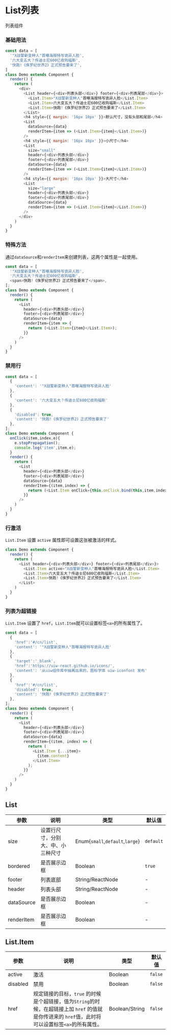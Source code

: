 List列表
===

列表组件


### 基础用法

<!--DemoStart--> 
```js
const data = [
  '"X战警新变种人"首曝海报特写诡异人脸',
  '六大变五大？传迪士尼600亿收购福斯',
  '快跑!《侏罗纪世界2》正式预告要来了',
]
class Demo extends Component {
  render() {
    return (
      <div>
        <List header={<div>列表头部</div>} footer={<div>列表尾部</div>}>
          <List.Item>"X战警新变种人"首曝海报特写诡异人脸</List.Item>
          <List.Item>六大变五大？传迪士尼600亿收购福斯</List.Item>
          <List.Item>快跑!《侏罗纪世界2》正式预告要来了</List.Item>
        </List>
        <h4 style={{ margin: '16px 10px' }}>默认尺寸，没有头部和尾部</h4>
        <List
          dataSource={data}
          renderItem={item => (<List.Item>{item}</List.Item>)}
        />
        <h4 style={{ margin: '16px 10px' }}>小尺寸</h4>
        <List
          size="small"
          header={<div>列表头部</div>} 
          footer={<div>列表尾部</div>}
          dataSource={data}
          renderItem={item => (<List.Item>{item}</List.Item>)}
        />
        <h4 style={{ margin: '16px 10px' }}>大尺寸</h4>
        <List
          size="large"
          header={<div>列表头部</div>} 
          footer={<div>列表尾部</div>}
          dataSource={data}
          renderItem={item => (<List.Item>{item}</List.Item>)}
        />
      </div>
    )
  }
}
```
<!--End-->

### 特殊方法

通过`dataSource`和`renderItem`来创建列表，这两个属性是一起使用。

<!--DemoStart--> 
```js
const data = [
  '"X战警新变种人"首曝海报特写诡异人脸',
  '六大变五大？传迪士尼600亿收购福斯',
  <span>快跑!《侏罗纪世界2》正式预告要来了</span>,
];
class Demo extends Component {
  render() {
    return (
      <List
        header={<div>列表头部</div>}
        footer={<div>列表尾部</div>}
        dataSource={data}
        renderItem={item => {
          return (<List.Item>{item}</List.Item>);
        }}
      />
    )
  }
}
```
<!--End-->

### 禁用行

<!--DemoStart--> 
```js
const data = [
  {
    'content': '"X战警新变种人"首曝海报特写诡异人脸'
  },
  {
    'content': '六大变五大？传迪士尼600亿收购福斯'
  },
  {
    'disabled': true,
    'content': '快跑!《侏罗纪世界2》正式预告要来了'
  },
];
class Demo extends Component {
  onClick(item,index,e){
    e.stopPropagation();
    console.log('item',item,e);
  }
  render() {
    return (
      <List
        header={<div>列表头部</div>}
        footer={<div>列表尾部</div>}
        dataSource={data}
        renderItem={(item,index) => {
          return (<List.Item onClick={this.onClick.bind(this,item,index)} disabled={item.disabled}>{item.content}</List.Item>);
        }}
      />
    )
  }
}
```
<!--End-->


### 行激活

`List.Item` 设置 `active` 属性即可设置这张被激活的样式。

<!--DemoStart--> 
```js
class Demo extends Component {
  render() {
    return (
      <List header={<div>列表头部</div>} footer={<div>列表尾部</div>}>
        <List.Item active>"X战警新变种人"首曝海报特写诡异人脸</List.Item>
        <List.Item>六大变五大？传迪士尼600亿收购福斯</List.Item>
        <List.Item>快跑!《侏罗纪世界2》正式预告要来了</List.Item>
      </List>
    )
  }
}
```
<!--End-->

### 列表为超链接

`List.Item` 设置了 `href`，`List.Item`就可以设置标签`<a>`的所有属性了。

<!--DemoStart--> 
```js
const data = [
  {
    'href':'#/cn/list',
    'content': '"X战警新变种人"首曝海报特写诡异人脸'
  },
  {
    'target':'_blank',
    'href':'https://uiw-react.github.io/icons/',
    'content': '从uiw组件库中抽离出来的，图标字体 uiw-iconfont 发布'
  },
  {
    'href':'#/cn/list',
    'disabled': true,
    'content': '快跑!《侏罗纪世界2》正式预告要来了'
  },
];
class Demo extends Component {
  render() {
    return (
      <List
        header={<div>列表头部</div>}
        footer={<div>列表尾部</div>}
        dataSource={data}
        renderItem={(item, index) => {
          return (
            <List.Item {...item}>
              {item.content}
            </List.Item>
          );
        }}
      />
    )
  }
}
```
<!--End-->

## List

| 参数 | 说明 | 类型 | 默认值 |
|--------- |-------- |--------- |-------- |
| size | 设置行尺寸，分别大、中、小三种尺寸 | Enum{`small`,`default`,`large`} | `default` |
| bordered | 是否展示边框 | Boolean | `true` |
| footer | 列表底部 | String/ReactNode | - |
| header | 列表头部 | String/ReactNode | - |
| dataSource | 是否展示边框 | Boolean | - |
| renderItem | 是否展示边框 | Boolean | - |

## List.Item

| 参数 | 说明 | 类型 | 默认值 |
| --------- | -------- | --------- | -------- |
| active | 激活 | Boolean | `false` |
| disabled | 禁用 | Boolean | `false` |
| href | 规定链接的目标，`true` 的时候是个超链接，值为`String`的时候，在超链接上加 `href` 的值就是你传进来的 `href`值，此时将可以设置标签`<a>`的所有属性。  | Boolean/String | `false` |

